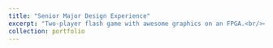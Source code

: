 ```yaml
---
title: "Senior Major Design Experience"
excerpt: "Two-player flash game with awesome graphics on an FPGA.<br/><img src='/images/jiv.jpg'>"
collection: portfolio
---
```


